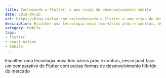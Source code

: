```yaml
---
title: Conhecendo o Flutter, e uma visão do desenvolvimento mobile
date: 2019-04-26
url: https://blog.caelum.com.br/conhecendo-o-flutter-e-uma-visao-do-desenvolvimento-mobile/
description: Escolher uma tecnologia nova tem vários prós e contras, nesse post faço um comparativo do Flutter com outras formas de desenvolvimento híbrido do mercado
category: Mobile
tags:
- flutter
- react native
- mobile
---
```


Escolher uma tecnologia nova tem vários prós e contras, nesse post faço um comparativo do Flutter com outras formas de desenvolvimento híbrido do mercado
